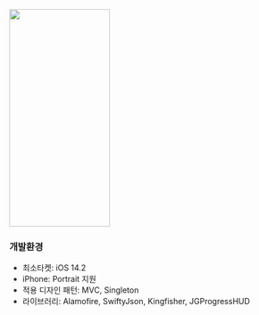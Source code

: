 <img src = "https://user-images.githubusercontent.com/92036498/184534877-fa9d9d19-8ecc-4e56-bec5-8cdda7c1adeb.jpeg" width = "180" height = "390"/>

### 개발환경
 * 최소타켓: iOS 14.2
 * iPhone: Portrait 지원
 * 적용 디자인 패턴: MVC, Singleton
 * 라이브러리: Alamofire, SwiftyJson, Kingfisher, JGProgressHUD
